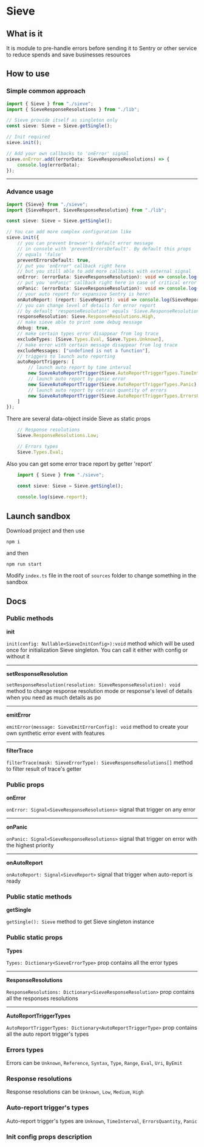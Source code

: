 # Sieve

## What is it
It is module to pre-handle errors before sending it to Sentry or other service to reduce spends and save businesses resources

## How to use

### Simple common approach

```ts
import { Sieve } from "./sieve";
import { SieveResponseResolutions } from "./lib";

// Sieve provide itself as singleton only
const sieve: Sieve = Sieve.getSingle();

// Init required
sieve.init();

// Add your own callbacks to 'onError' signal
sieve.onError.add((errorData: SieveResponseResolutions) => {
    console.log(errorData);
});
```
---
### Advance usage

```ts
import {Sieve} from "./sieve";
import {SieveReport, SieveResponseResolution} from "./lib";

const sieve: Sieve = Sieve.getSingle();

// You can add more complex configuration like
sieve.init({
    // you can prevent browser's default error message 
    // in console with 'preventErrorsDefault'. By default this props 
    // equals 'false'  
    preventErrorsDefault: true,
    // put you 'onError" callback right here
    // but you still able to add more callbacks with external signal
    onError: (errorData: SieveResponseResolution): void => console.log(errorData),
    // put you 'onPanic" callback right here in case of critical error
    onPanic: (errorData: SieveResponseResolution): void => console.log(errorData),
    // your auto report for expansive Sentry is here!
    onAutoReport: (report: SieveReport): void => console.log(SieveReport),
    // you can change level of details for error report
    // by default 'responseResolution' equals 'Sieve.ResponseResolutions.Low' 
    responseResolution: Sieve.ResponseResolutions.High,
    // make sieve able to print some debug message
    debug: true,
    // make certain types error disappear from log trace
    excludeTypes: [Sieve.Types.Eval, Sieve.Types.Unknown],
    // make error with certain message disappear from log trace
    excludeMessages: ["undefined is not a function"],
    // triggers to launch auto reporting
    autoReportTriggers: [
        // launch auto report by time interval
        new SieveAutoReportTrigger(Sieve.AutoReportTriggerTypes.TimeInterval, 10000),
        // launch auto report by panic error
        new SieveAutoReportTrigger(Sieve.AutoReportTriggerTypes.Panic),
        // launch auto report by cetrain quantity of errors
        new SieveAutoReportTrigger(Sieve.AutoReportTriggerTypes.ErrorsQuantity, 10),
    ]
});
```

There are several data-object inside Sieve as static props

```ts
    // Response resolutions
    Sieve.ResponseResolutions.Low;

    // Errors types
    Sieve.Types.Eval;
```

Also you can get some error trace report by getter 'report'

```ts
    import { Sieve } from "./sieve";

    const sieve: Sieve = Sieve.getSingle();
    
    console.log(sieve.report); 
```

## Launch sandbox
Download project and then use

```shell
npm i
```

and then

```shell
npm run start
```

Modify `index.ts` file in the root of `sources` folder to change something in the sandbox


## Docs

### Public methods

**init**

`init(config: Nullable<SieveInitConfig>):void` method which will be used once for initialization Sieve singleton. 
You can call it either with config or without it 

---

**setResponseResolution**

`setResponseResolution(resolution: SieveResponseResolution): void` method to change response resolution mode or response's level of details 
when you need as much details as po

---

**emitError**

`emitError(message: SieveEmitErrorConfig): void` method to create your own synthetic error event with features

---

**filterTrace**

`filterTrace(mask: SieveErrorType): SieveResponseResolutions[]` method to filter result of trace's getter

### Public props

**onError**

`onError: Signal<SieveResponseResolutions>` signal that trigger on any error

---

**onPanic**

`onPanic: Signal<SieveResponseResolutions>` signal that trigger on error with the highest priority

---

**onAutoReport**

`onAutoReport: Signal<SieveReport>` signal that trigger when auto-report is ready

### Public static methods

**getSingle**

`getSingle(): Sieve` method to get Sieve singleton instance

### Public static props

**Types**

`Types: Dictionary<SieveErrorType>` prop contains all the error types

---

**ResponseResolutions**

`ResponseResolutions: Dictionary<SieveResponseResolution>` prop contains all the responses resolutions

---

**AutoReportTriggerTypes**

`AutoReportTriggerTypes: Dictionary<AutoReportTriggerType>` prop contains all the auto report trigger's types

### Errors types

Errors can be `Unknown`, `Reference`, `Syntax`, `Type`, `Range`, `Eval`, `Uri`, `ByEmit`

### Response resolutions

Response resolutions can be `Unknown`, `Low`, `Medium`, `High`

### Auto-report trigger's types

Auto-report trigger's types are `Unknown`, `TimeInterval`, `ErrorsQuantity`, `Panic`

### Init config props description